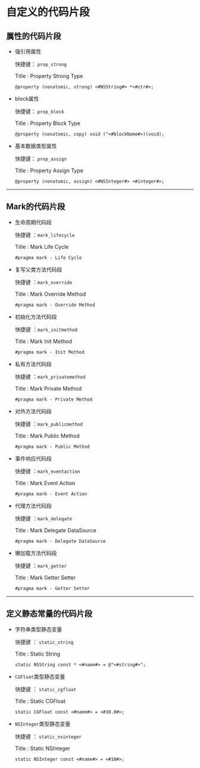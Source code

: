 # 自定义的代码片段

## 属性的代码片段

* 强引用属性

	快捷键： `prop_strong`

	Title : Property Strong Type

	```
	@property (nonatomic, strong) <#NSString#> *<#str#>;
	```

* block属性

	快捷键： `prop_block`

	Title : Property Block Type

	```
	@property (nonatomic, copy) void (^<#blockName#>)(void);
	```

* 基本数据类型属性

	快捷键： `prop_assign`

	Title : Property Assign Type

	```
	@property (nonatomic, assign) <#NSInteger#> <#integer#>;
	```	

***

## Mark的代码片段

* 生命周期代码段

	快捷键 ：`mark_lifecycle`

	Title : Mark Life Cycle

	```
	#pragma mark - Life Cycle
	```

* 复写父类方法代码段

	快捷键 ：`mark_override`

	Title : Mark Override Method

	```
	#pragma mark - Override Method
	```

* 初始化方法代码段

	快捷键 ：`mark_initmethod`

	Title : Mark Init Method

	```
	#pragma mark - Init Method
	```

* 私有方法代码段

	快捷键 ：`mark_privatemethod`

	Title : Mark Private Method

	```
	#pragma mark - Private Method
	```

* 对外方法代码段

	快捷键 ：`mark_publicmethod`

	Title : Mark Public Method

	```
	#pragma mark - Public Method
	```

* 事件响应代码段

	快捷键 ：`mark_eventaction`

	Title : Mark Event Action

	```
	#pragma mark - Event Action 
	```

* 代理方法代码段

	快捷键 ：`mark_delegate`

	Title : Mark Delegate DataSource

	```
	#pragma mark - Delegate DataSource
	```

* 懒加载方法代码段

	快捷键 ：`mark_getter`

	Title : Mark Getter Setter

	```
	#pragma mark - Getter Setter
	```
	
***

## 定义静态常量的代码片段

* 字符串类型静态变量

	快捷键 ： `static_string`

	Title : Static String

	```
	static NSString const * <#name#> = @"<#string#>";
	```

* `CGFloat`类型静态变量

	快捷键 ： `static_cgfloat`

	Title : Static CGFloat

	```
	static CGFloat const <#name#> = <#10.0#>;
	```

* `NSInteger`类型静态变量

	快捷键 ： `static_nsinteger`

	Title : Static NSInteger

	```
	static NSInteger const <#name#> = <#10#>;
	```
